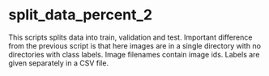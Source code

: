 # split_data_percent_2
This scripts splits data into train, validation and test. Important difference from the previous script is that here images are in a single directory with no directories with class labels. Image filenames contain image ids. Labels are given separately in a CSV file. 
